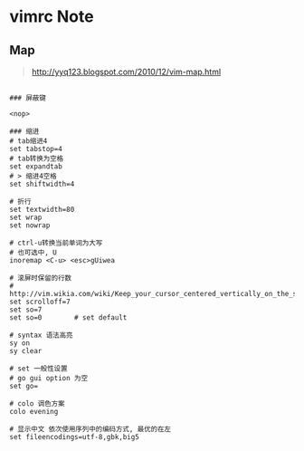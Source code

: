 vimrc Note
==========

Map
---

> <http://yyq123.blogspot.com/2010/12/vim-map.html>

``` shell

### 屏蔽键

<nop>

### 缩进
# tab缩进4
set tabstop=4
# tab转换为空格
set expandtab
# > 缩进4空格
set shiftwidth=4

# 折行
set textwidth=80
set wrap
set nowrap

# ctrl-u转换当前单词为大写
# 也可选中, U
inoremap <C-u> <esc>gUiwea

# 滚屏时保留的行数
# http://vim.wikia.com/wiki/Keep_your_cursor_centered_vertically_on_the_screen
set scrolloff=7
set so=7
set so=0        # set default

# syntax 语法高亮
sy on
sy clear

# set 一般性设置
# go gui option 为空
set go=

# colo 调色方案
colo evening

# 显示中文 依次使用序列中的编码方式, 最优的在左
set fileencodings=utf-8,gbk,big5
```
